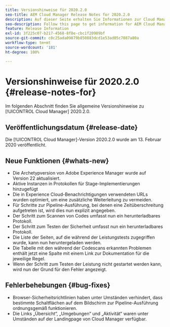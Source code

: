 ```yaml
---
title: Versionshinweise für 2020.2.0
seo-title: AEM Cloud Manager Release Notes for 2020.2.0
description: Auf dieser Seite erhalten Sie Informationen zur Cloud Manager-Version 2020.2.0.
seo-description: Follow this page to get information for AEM Cloud Manager Release 2020.2.0
feature: Release Information
exl-id: 3f225c07-b217-4568-8f8e-cbc1f20989bf
source-git-commit: c0c25ada09879b850883dcd1e53ad05c7087a80a
workflow-type: tm+mt
source-wordcount: '181'
ht-degree: 100%

---
```


# Versionshinweise für 2020.2.0 {#release-notes-for}

Im folgenden Abschnitt finden Sie allgemeine Versionshinweise zu [!UICONTROL Cloud Manager] 2020.2.0.

## Veröffentlichungsdatum {#release-date}

Die [!UICONTROL Cloud Manager]-Version 2020.2.0 wurde am 13. Februar 2020 veröffentlicht.

## Neue Funktionen {#whats-new}

* Die Archetypversion von Adobe Experience Manager wurde auf Version 22 aktualisiert.
* Aktive Instanzen in Protokollen für Stage-Implementierungen hinzugefügt
* Die in Experience Cloud-Benachrichtigungen verwendeten URLs wurden optimiert, um eine zusätzliche Weiterleitung zu vermeiden.
* Für Schritte zur Pipeline-Ausführung, bei denen eine Zeitüberschreitung aufgetreten ist, wird dies nun explizit angegeben.
* Der Schritt zum Scannen von Codes umfasst nun ein herunterladbares Protokoll.
* Der Schritt zum Testen der Sicherheit umfasst nun ein herunterladbares Protokoll.
* Die Liste der Seiten, auf die während der Leistungstests zugegriffen wurde, kann nun heruntergeladen werden.
* Die Tabelle mit den während der Codescans erkannten Problemen enthält jetzt eine Spalte mit einem Link zur Dokumentation für die jeweilige Regel.
* Wenn der Schritt zum Testen der Leistung nicht gestartet werden kann, wird nun der Grund für den Fehler angezeigt.

## Fehlerbehebungen {#bug-fixes}

* Browser-Sicherheitsrichtlinien haben unter Umständen verhindert, dass bestimmte Schaltflächen auf dem Bildschirm zur Pipeline-Ausführung ordnungsgemäß funktionieren.
* Die Links „Übersicht“, „Umgebungen“ und „Aktivität“ waren unter Umständen auf der Landingpage von Cloud Manager verfügbar.
